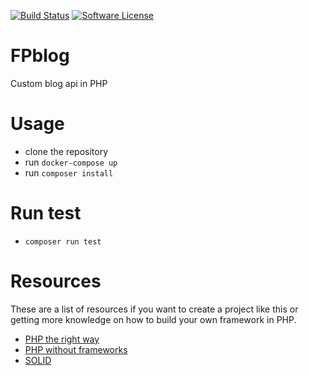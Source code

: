[![Build Status](https://travis-ci.com/masterfermin02/fp-blog.svg?branch=master)](https://travis-ci.org/masterfermin02/fp-blog)
[![Software License](https://img.shields.io/badge/license-MIT-brightgreen.svg?style=flat-square)](LICENSE.txt)
# FPblog
Custom blog api in PHP

# Usage
- clone the repository
- run `docker-compose up`
- run  `composer install`

# Run test
- `composer run test`

# Resources
These are a list of resources if you want to create a project like this or getting more knowledge 
on how to build your own framework in PHP.
- [PHP the right way](https://phptherightway.com/#code_style_guide)
- [PHP without frameworks](https://github.com/PatrickLouys/no-framework-tutorial)
- [SOLID](https://en.wikipedia.org/wiki/SOLID)

